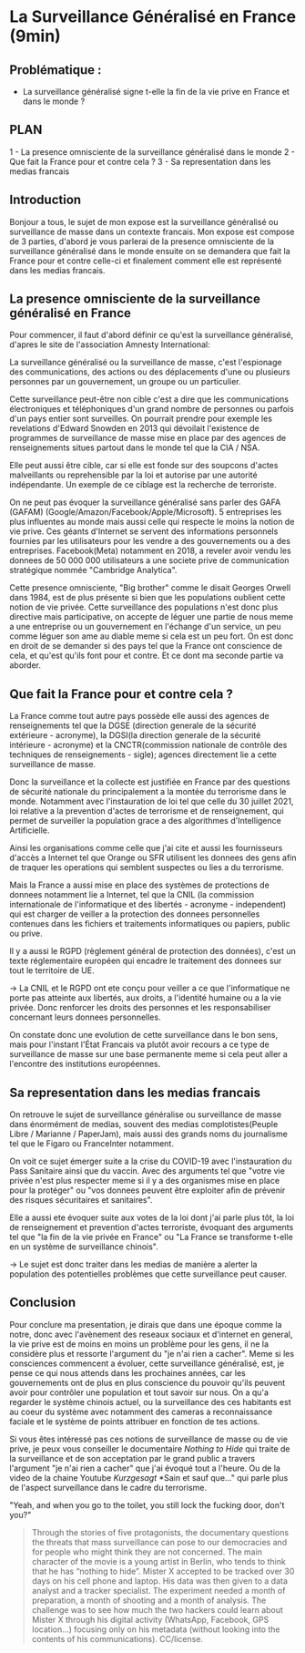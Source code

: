 # La Surveillance Généralisé en France (9min)
## Problématique : 
- La surveillance généralisé signe t-elle la fin de la vie prive en France et dans le monde ? 
## PLAN

1 - La presence omnisciente de la surveillance généralisé dans le monde
2 - Que fait la France pour et contre cela ? 
3 - Sa representation dans les medias francais

## Introduction 

Bonjour a tous, le sujet de mon expose est la surveillance généralisé ou surveillance de masse dans un contexte francais. Mon expose est compose de 3 parties, d'abord je vous parlerai de la presence omnisciente de la surveillance généralisé dans le monde ensuite on se demandera que fait la France pour et contre celle-ci et finalement comment elle est représenté dans les medias francais. 

## La presence omnisciente de la surveillance généralisé en France

Pour commencer, il faut d'abord définir ce qu'est la surveillance généralisé, d'apres le site de l'association Amnesty International:

La surveillance généralisé ou la surveillance de masse, c'est l'espionage des communications, des actions ou des déplacements d'une ou plusieurs personnes par un gouvernement, un groupe ou un particulier. 

Cette surveillance peut-être non cible c'est a dire que les communications électroniques et téléphoniques d'un grand nombre de personnes ou parfois d'un pays entier sont surveilles. On pourrait prendre pour exemple les revelations d'Edward Snowden en 2013 qui dévoilait l'existence de programmes de surveillance de masse mise en place par des agences de renseignements situes partout dans le monde tel que la CIA / NSA. 

Elle peut aussi être cible, car si elle est fonde sur des soupcons d'actes malveillants ou reprehensible par la loi et autorise par une autorité indépendante. Un exemple de ce ciblage est la recherche de terroriste. 

On ne peut pas évoquer la surveillance généralisé sans parler des GAFA (GAFAM) (Google/Amazon/Facebook/Apple/Microsoft). 5 entreprises les plus influentes au monde mais aussi celle qui respecte le moins la notion de vie prive. Ces géants d'Internet se servent des informations personnels fournies par les utilisateurs pour les vendre a des gouvernements ou a des entreprises. Facebook(Meta) notamment en 2018, a reveler avoir vendu les donnees de 50 000 000 utilisateurs a une societe prive de communication stratégique nommée "Cambridge Analytica".

Cette presence omnisciente, "Big brother" comme le disait Georges Orwell dans 1984, est de plus présente si bien que les populations oublient cette notion de vie privée. Cette surveillance des populations n'est donc plus directive mais participative, on accepte de léguer une partie de nous meme a une entreprise ou un gouvernement en l'échange d'un service, un peu comme léguer son ame au diable meme si cela est un peu fort. On est donc en droit de se demander si des pays tel que la France ont conscience de cela, et qu'est qu'ils font pour et contre. Et ce dont ma seconde partie va aborder.

## Que fait la France pour et contre cela ?

La France comme tout autre pays possède elle aussi des agences de renseignements tel que la DGSE (direction generale de la sécurité extérieure - acronyme), la DGSI(la direction generale de la sécurité intérieure - acronyme) et la CNCTR(commission nationale de contrôle des techniques de renseignements - sigle); agences directement lie a cette surveillance de masse.

Donc la surveillance et la collecte est justifiée en France par des questions de sécurité nationale du principalement a la montée du  terrorisme dans le monde. Notamment avec l'instauration de loi tel que celle du 30 juillet 2021, loi relative a la prevention d'actes de terrorisme et de renseignement, qui permet de surveiller la population grace a des algorithmes d'Intelligence Artificielle.

Ainsi les organisations comme celle que j'ai cite et aussi les fournisseurs d'accès a Internet tel que Orange ou SFR utilisent les donnees des gens afin de traquer les operations qui semblent suspectes ou lies a du terrorisme. 

Mais la France a aussi mise en place des systèmes de protections de donnees notamment lie a Internet, tel que la CNIL (la commission internationale de l'informatique et des libertés - acronyme - independent) qui est charger de veiller a la protection des donnees personnelles contenues dans les fichiers et traitements informatiques ou papiers, public ou prive.  

Il y a aussi le RGPD (règlement général de protection des données), c'est un texte réglementaire européen qui encadre le traitement des donnees sur tout le territoire de UE.

-> La CNIL et le RGPD ont ete conçu pour veiller a ce que l'informatique ne porte pas atteinte aux libertés, aux droits, a l'identité humaine ou a la vie privée. Donc renforcer les droits des personnes et les responsabiliser concernant leurs donnees personnelles.  

On constate donc une evolution de cette surveillance dans le bon sens, mais pour l'instant l'État Francais va plutôt avoir recours a ce type de surveillance de masse sur une base permanente meme si cela peut aller a l'encontre des institutions européennes. 

## Sa representation dans les medias francais

On retrouve le sujet de surveillance généralise ou surveillance de masse dans énormément de medias, souvent des medias complotistes(Peuple Libre / Marianne / PaperJam), mais aussi des grands noms du journalisme tel que le Figaro ou FranceInter notamment. 

On voit ce sujet émerger suite a la crise du COVID-19 avec l'instauration du Pass Sanitaire ainsi que du vaccin. Avec des arguments tel que "votre vie privée n'est plus respecter meme si il y a des organismes mise en place pour la protéger" ou "vos donnees peuvent être exploiter afin de prévenir des risques sécuritaires et sanitaires". 

Elle a aussi ete évoquer suite aux votes de la loi dont j'ai parle plus tôt, la loi de renseignement et prevention d'actes terroriste, évoquant des arguments tel que "la fin de la vie privée en France" ou "La France se transforme t-elle en un système de surveillance chinois". 

-> Le sujet est donc traiter dans les medias de manière a alerter la population des potentielles problèmes que cette surveillance peut causer. 


## Conclusion

Pour conclure ma presentation, je dirais que dans une époque comme la notre, donc avec l'avènement des reseaux sociaux et d'internet en general, la vie prive est de moins en moins un problème pour les gens, il ne la considère plus et ressorte l'argument du "je n'ai rien a cacher". Meme si les consciences commencent a évoluer, cette surveillance généralisé, est, je pense ce qui nous attends dans les prochaines années, car les gouvernements ont de plus en plus conscience du pouvoir qu'ils peuvent avoir pour contrôler une population et tout savoir sur nous. On a qu'a regarder le système chinois actuel, ou la surveillance des ces habitants est au coeur du système avec notamment des cameras a reconnaissance faciale et le système de points attribuer en fonction de tes actions. 

Si vous êtes intéressé pas ces notions de surveillance de masse ou de vie prive, je peux vous conseiller le documentaire *Nothing to Hide* qui traite de la surveillance et de son acceptation par le grand public a travers l'argument "je n'ai rien a cacher" que j'ai évoqué tout a l'heure. Ou de la video de la chaine Youtube *Kurzgesagt* *Sain et sauf que..." qui parle plus de l'aspect surveillance dans le cadre du terrorisme. 

"Yeah, and when you go to the toilet, you still lock the fucking door, don't you?"

> Through the stories of five protagonists, the documentary questions the threats that mass surveillance can pose to our democracies and for people who might think they are not concerned. The main character of the movie is a young artist in Berlin, who tends to think that he has “nothing to hide”. Mister X accepted to be tracked over 30 days on his cell phone and laptop. His data was then given to a data analyst and a tracker specialist. The experiment needed a month of preparation, a month of shooting and a month of analysis. The challenge was to see how much the two hackers could learn about Mister X through his digital activity (WhatsApp, Facebook, GPS location...) focusing only on his metadata (without looking into the contents of his communications). CC/license.